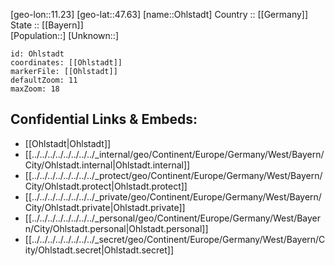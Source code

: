 ﻿---
location: [47.63,11.23] 
mapzoom: [7,12] 
mapmarker: city 
type: City
tags:
- geo/City


SpocWebEntityId: 33080
isDeleted: false
confidential: public

---
[geo-lon::11.23] 
[geo-lat::47.63] 
[name::Ohlstadt] 
Country :: [[Germany]]  
State :: [[Bayern]]  
[Population::] 
[Unknown::] 


```leaflet
id: Ohlstadt
coordinates: [[Ohlstadt]] 
markerFile: [[Ohlstadt]] 
defaultZoom: 11 
maxZoom: 18
```


## Confidential Links & Embeds: 
- [[Ohlstadt|Ohlstadt]]  
- [[../../../../../../../../_internal/geo/Continent/Europe/Germany/West/Bayern/City/Ohlstadt.internal|Ohlstadt.internal]] 
- [[../../../../../../../../_protect/geo/Continent/Europe/Germany/West/Bayern/City/Ohlstadt.protect|Ohlstadt.protect]] 
- [[../../../../../../../../_private/geo/Continent/Europe/Germany/West/Bayern/City/Ohlstadt.private|Ohlstadt.private]] 
- [[../../../../../../../../_personal/geo/Continent/Europe/Germany/West/Bayern/City/Ohlstadt.personal|Ohlstadt.personal]] 
- [[../../../../../../../../_secret/geo/Continent/Europe/Germany/West/Bayern/City/Ohlstadt.secret|Ohlstadt.secret]] 
